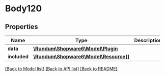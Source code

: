# Body120

## Properties
Name | Type | Description | Notes
------------ | ------------- | ------------- | -------------
**data** | [**\Rundum\Shopware6\Model\Plugin**](Plugin.md) |  | [optional] 
**included** | [**\Rundum\Shopware6\Model\Resource[]**](Resource.md) |  | [optional] 

[[Back to Model list]](../../README.md#documentation-for-models) [[Back to API list]](../../README.md#documentation-for-api-endpoints) [[Back to README]](../../README.md)

